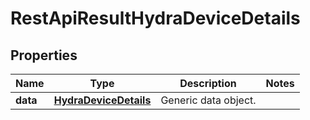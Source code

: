 
# RestApiResultHydraDeviceDetails

## Properties
Name | Type | Description | Notes
------------ | ------------- | ------------- | -------------
**data** | [**HydraDeviceDetails**](HydraDeviceDetails.md) | Generic data object. | 




